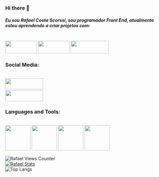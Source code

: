 ### Hi there 👋
<h5>Eu sou Rafael Costa Scorssi, sou programador Front End, atualmente estou aprendendo a criar projetos com:</h5>
<br>
 <img width="100px" height="40px" src="https://img.shields.io/badge/HTML5-E34F26?style=for-the-badge&logo=html5&logoColor=white">
 <img width="100px" height="40px" src="https://img.shields.io/badge/CSS-239120?&style=for-the-badge&logo=css3&logoColor=white">
 <img width="120px" height="40px" src="https://img.shields.io/badge/JavaScript-F7DF1E?style=for-the-badge&logo=javascript&logoColor=black"> 
<be>
 <h3>Social Media:</h3>
 <br>
  <a href="https://www.linkedin.com/in/rafael-costa-scorssi-531ba3119/"><img width="120px" height="35px" src="https://img.shields.io/badge/LinkedIn-0077B5?style=for-the-badge&logo=linkedin&logoColor=white"><a>
  <br>
  <a href="https://www.instagram.com/?next=%2F"><img width="120px" height="35px" src="https://img.shields.io/badge/Instagram-E4405F?style=for-the-badge&logo=instagram&logoColor=white"></a>
<br>
 <h3>Languages and Tools:</h3>
 <br>
 <img width="80px" src="https://upload.wikimedia.org/wikipedia/commons/thumb/9/99/Unofficial_JavaScript_logo_2.svg/1200px-Unofficial_JavaScript_logo_2.svg.png">
 <img width="80px" src="https://diegomariano.com/wp-content/uploads/2021/06/react-logo.png">
 <img width="80px" src="https://cdn-icons-png.flaticon.com/512/5968/5968322.png">
 <img width="80px" src="https://bognarjunior.files.wordpress.com/2018/09/typescript.png">

 ![Rafael Views Counter](https://komarev.com/ghpvc/?username=RafaelScorssi1997)
 <br>
 [![Rafael Stats](https://github-readme-stats.vercel.app/api?username=RafaelScorssi1997)](https://github.com/anuraghazra/github-readme-stats)
 <br>
 ![Top Langs](https://github-readme-stats.vercel.app/api/top-langs/?username=RafaelScorssi1997)
